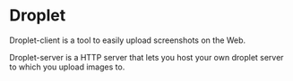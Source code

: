 Droplet
=======
Droplet-client is a tool to easily upload screenshots on the Web.

Droplet-server is a HTTP server that lets you host your own droplet server to which you upload images to.
